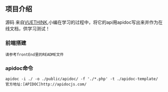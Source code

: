 ## 项目介绍
源码 来自[VUETHINK](http://www.vuethink.com/),小编在学习的过程中，将它的api用apidoc写出来并作为在线文档，供学习测试！
### 前端搭建
```
请参考frontEnd里的README文件
```
### apidoc命令
```
apidoc -i ./ -o ./public/apidoc/ -f './*.php' -t ./apidoc-template/
官方地址:[APIDOC]http://apidocjs.com/
```

